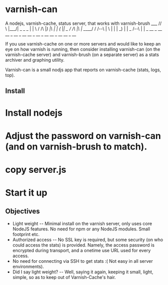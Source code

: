 varnish-can
===========
A nodejs, varnish-cache, status server, that works with varnish-brush
      ___
    //   \\
    |\___/|            _          _         _
    |     |  \  / /\  |_) |\ | | (_  |_| _ /   /\  |\ |
    \_____/   \/ /--\ | \ | \| |  _) | |   \_ /--\ | \|
    _ __ _ __ __ _ __ _ __ __ _ __ _ __ __ _ __ __ _ __

If you use varnish-cache on one or more servers and would like to keep an eye on how varnish is running, then consider installing varnish-can (on the varnish-cache server) and varnish-brush (on a separate server) as a stats archiver and graphing utility.

Varnish-can is a small nodjs app that reports on varnish-cache (stats, logs, top).

Install
-------

 # Install nodejs
 # Adjust the password on varnish-can (and on varnish-brush to match).
 # copy server.js
 # Start it up

Objectives
----------

 * Light weight 
   -- Minimal install on the varnish server, only uses core NodeJS features. No need for npm or any NodeJS modules. Small footprint etc.
 * Authorized access 
   -- No SSL key is required, but some security (on who could access the stats) is provided. Namely, the access password is encrypted during transport, and a onetime use URL used for every access. 
 * No need for connecting via SSH to get stats :( Not easy in all server environments).
 * Did I say light weight?
   -- Well, saying it again, keeping it small, light, simple, so as to keep out of Varnish-Cache's hair.
